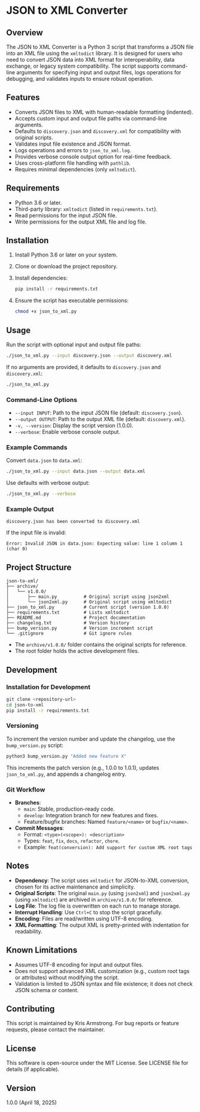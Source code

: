# JSON to XML Converter

## Overview

The JSON to XML Converter is a Python 3 script that transforms a JSON file into an XML file using the `xmltodict` library. It is designed for users who need to convert JSON data into XML format for interoperability, data exchange, or legacy system compatibility. The script supports command-line arguments for specifying input and output files, logs operations for debugging, and validates inputs to ensure robust operation.

## Features

- Converts JSON files to XML with human-readable formatting (indented).
- Accepts custom input and output file paths via command-line arguments.
- Defaults to `discovery.json` and `discovery.xml` for compatibility with original scripts.
- Validates input file existence and JSON format.
- Logs operations and errors to `json_to_xml.log`.
- Provides verbose console output option for real-time feedback.
- Uses cross-platform file handling with `pathlib`.
- Requires minimal dependencies (only `xmltodict`).

## Requirements

- Python 3.6 or later.
- Third-party library: `xmltodict` (listed in `requirements.txt`).
- Read permissions for the input JSON file.
- Write permissions for the output XML file and log file.

## Installation

1. Install Python 3.6 or later on your system.

2. Clone or download the project repository.

3. Install dependencies:

   ```bash
   pip install -r requirements.txt
   ```

4. Ensure the script has executable permissions:

   ```bash
   chmod +x json_to_xml.py
   ```

## Usage

Run the script with optional input and output file paths:

```bash
./json_to_xml.py --input discovery.json --output discovery.xml
```

If no arguments are provided, it defaults to `discovery.json` and `discovery.xml`:

```bash
./json_to_xml.py
```

### Command-Line Options

- `--input INPUT`: Path to the input JSON file (default: `discovery.json`).
- `--output OUTPUT`: Path to the output XML file (default: `discovery.xml`).
- `-v, --version`: Display the script version (1.0.0).
- `--verbose`: Enable verbose console output.

### Example Commands

Convert `data.json` to `data.xml`:

```bash
./json_to_xml.py --input data.json --output data.xml
```

Use defaults with verbose output:

```bash
./json_to_xml.py --verbose
```

### Example Output

```
discovery.json has been converted to discovery.xml
```

If the input file is invalid:

```
Error: Invalid JSON in data.json: Expecting value: line 1 column 1 (char 0)
```

## Project Structure

```
json-to-xml/
├── archive/
│   └── v1.0.0/
│       ├── main.py          # Original script using json2xml
│       └── json2xml.py      # Original script using xmltodict
├── json_to_xml.py           # Current script (version 1.0.0)
├── requirements.txt         # Lists xmltodict
├── README.md                # Project documentation
├── changelog.txt            # Version history
├── bump_version.py          # Version increment script
└── .gitignore               # Git ignore rules
```

- The `archive/v1.0.0/` folder contains the original scripts for reference.
- The root folder holds the active development files.

## Development

### Installation for Development

```bash
git clone <repository-url>
cd json-to-xml
pip install -r requirements.txt
```

### Versioning

To increment the version number and update the changelog, use the `bump_version.py` script:

```bash
python3 bump_version.py "Added new feature X"
```

This increments the patch version (e.g., 1.0.0 to 1.0.1), updates `json_to_xml.py`, and appends a changelog entry.

### Git Workflow

- **Branches**:
  - `main`: Stable, production-ready code.
  - `develop`: Integration branch for new features and fixes.
  - Feature/bugfix branches: Named `feature/<name>` or `bugfix/<name>`.
- **Commit Messages**:
  - Format: `<type>(<scope>): <description>`
  - Types: `feat`, `fix`, `docs`, `refactor`, `chore`.
  - Example: `feat(conversion): Add support for custom XML root tags`

## Notes

- **Dependency**: The script uses `xmltodict` for JSON-to-XML conversion, chosen for its active maintenance and simplicity.
- **Original Scripts**: The original `main.py` (using `json2xml`) and `json2xml.py` (using `xmltodict`) are archived in `archive/v1.0.0/` for reference.
- **Log File**: The log file is overwritten on each run to manage storage.
- **Interrupt Handling**: Use `Ctrl+C` to stop the script gracefully.
- **Encoding**: Files are read/written using UTF-8 encoding.
- **XML Formatting**: The output XML is pretty-printed with indentation for readability.

## Known Limitations

- Assumes UTF-8 encoding for input and output files.
- Does not support advanced XML customization (e.g., custom root tags or attributes) without modifying the script.
- Validation is limited to JSON syntax and file existence; it does not check JSON schema or content.

## Contributing

This script is maintained by Kris Armstrong. For bug reports or feature requests, please contact the maintainer.

## License

This software is open-source under the MIT License. See LICENSE file for details (if applicable).

## Version

1.0.0 (April 18, 2025)